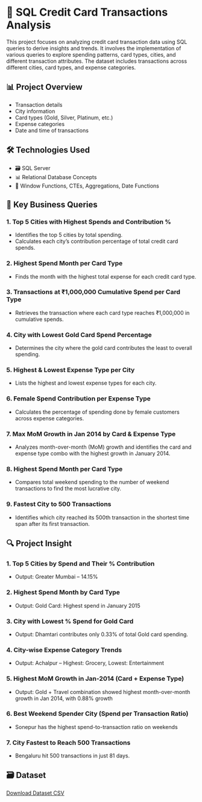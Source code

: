 # 🧮 SQL Credit Card Transactions Analysis
This project focuses on analyzing credit card transaction data using SQL queries to derive insights and trends. It involves the implementation of various queries to explore spending patterns, card types, cities, and different transaction attributes. The dataset includes transactions across different cities, card types, and expense categories.

## 📊 Project Overview
- Transaction details
- City information
- Card types (Gold, Silver, Platinum, etc.)
- Expense categories
- Date and time of transactions

## 🛠️ Technologies Used
- 🗃️ SQL Server
- 📊 Relational Database Concepts
- 📝 Window Functions, CTEs, Aggregations, Date Functions

## 🧾 Key Business Queries
### 1. Top 5 Cities with Highest Spends and Contribution %
 - Identifies the top 5 cities by total spending.
 - Calculates each city’s contribution percentage of total credit card spends.
### 2. Highest Spend Month per Card Type
 - Finds the month with the highest total expense for each credit card type.
### 3. Transactions at ₹1,000,000 Cumulative Spend per Card Type
 - Retrieves the transaction where each card type reaches ₹1,000,000 in cumulative spends.
### 4. City with Lowest Gold Card Spend Percentage
 - Determines the city where the gold card contributes the least to overall spending.
### 5. Highest & Lowest Expense Type per City
 - Lists the highest and lowest expense types for each city.
### 6. Female Spend Contribution per Expense Type
 - Calculates the percentage of spending done by female customers across expense categories.
### 7. Max MoM Growth in Jan 2014 by Card & Expense Type
 - Analyzes month-over-month (MoM) growth and identifies the card and expense type combo with the highest growth in January 2014.
### 8. Highest Spend Month per Card Type
 - Compares total weekend spending to the number of weekend transactions to find the most lucrative city.
### 9. Fastest City to 500 Transactions
 - Identifies which city reached its 500th transaction in the shortest time span after its first transaction.
   
## 🔍 Project Insight
### 1. Top 5 Cities by Spend and Their % Contribution
   - Output: Greater Mumbai – 14.15%
### 2. Highest Spend Month by Card Type
 - Output: Gold Card: Highest spend in January 2015
### 3. City with Lowest % Spend for Gold Card
 - Output: Dhamtari contributes only 0.33% of total Gold card spending.
### 4. City-wise Expense Category Trends
 - Output: Achalpur – Highest: Grocery, Lowest: Entertainment
### 5. Highest MoM Growth in Jan-2014 (Card + Expense Type)
 - Output: Gold + Travel combination showed highest month-over-month growth in Jan 2014, with 0.88% growth
### 6. Best Weekend Spender City (Spend per Transaction Ratio)
 - Sonepur has the highest spend-to-transaction ratio on weekends
### 7. City Fastest to Reach 500 Transactions
 - Bengaluru hit 500 transactions in just 81 days.
   
## 🗃️ Dataset
[Download Dataset CSV](https://github.com/subhra8888/SQL-Data-Analysis-on-Credit-Card-Transactions/blob/main/credit_card_transcations.csv)
